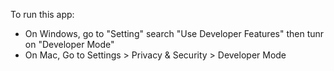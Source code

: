 To run this app:
- On Windows, go to "Setting" search "Use Developer Features" then tunr on "Developer Mode"
- On Mac, Go to Settings > Privacy & Security > Developer Mode